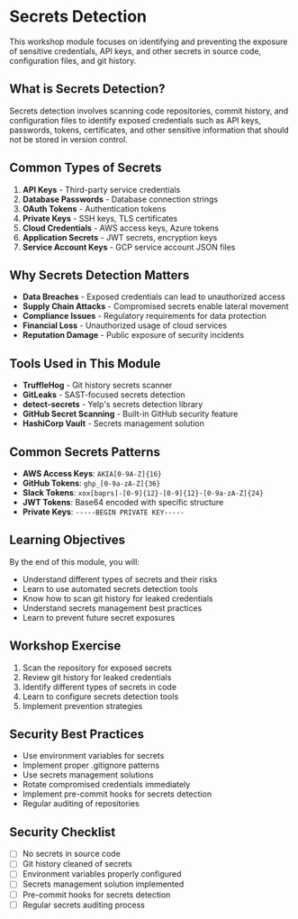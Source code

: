 # Secrets Detection

This workshop module focuses on identifying and preventing the exposure of sensitive credentials, API keys, and other secrets in source code, configuration files, and git history.

## What is Secrets Detection?

Secrets detection involves scanning code repositories, commit history, and configuration files to identify exposed credentials such as API keys, passwords, tokens, certificates, and other sensitive information that should not be stored in version control.

## Common Types of Secrets

1. **API Keys** - Third-party service credentials
2. **Database Passwords** - Database connection strings
3. **OAuth Tokens** - Authentication tokens
4. **Private Keys** - SSH keys, TLS certificates
5. **Cloud Credentials** - AWS access keys, Azure tokens
6. **Application Secrets** - JWT secrets, encryption keys
7. **Service Account Keys** - GCP service account JSON files

## Why Secrets Detection Matters

- **Data Breaches** - Exposed credentials can lead to unauthorized access
- **Supply Chain Attacks** - Compromised secrets enable lateral movement
- **Compliance Issues** - Regulatory requirements for data protection
- **Financial Loss** - Unauthorized usage of cloud services
- **Reputation Damage** - Public exposure of security incidents

## Tools Used in This Module

- **TruffleHog** - Git history secrets scanner
- **GitLeaks** - SAST-focused secrets detection
- **detect-secrets** - Yelp's secrets detection library
- **GitHub Secret Scanning** - Built-in GitHub security feature
- **HashiCorp Vault** - Secrets management solution

## Common Secrets Patterns

- **AWS Access Keys**: `AKIA[0-9A-Z]{16}`
- **GitHub Tokens**: `ghp_[0-9a-zA-Z]{36}`
- **Slack Tokens**: `xox[baprs]-[0-9]{12}-[0-9]{12}-[0-9a-zA-Z]{24}`
- **JWT Tokens**: Base64 encoded with specific structure
- **Private Keys**: `-----BEGIN PRIVATE KEY-----`

## Learning Objectives

By the end of this module, you will:
- Understand different types of secrets and their risks
- Learn to use automated secrets detection tools
- Know how to scan git history for leaked credentials
- Understand secrets management best practices
- Learn to prevent future secret exposures

## Workshop Exercise

1. Scan the repository for exposed secrets
2. Review git history for leaked credentials
3. Identify different types of secrets in code
4. Learn to configure secrets detection tools
5. Implement prevention strategies

## Security Best Practices

- Use environment variables for secrets
- Implement proper .gitignore patterns
- Use secrets management solutions
- Rotate compromised credentials immediately
- Implement pre-commit hooks for secrets detection
- Regular auditing of repositories

## Security Checklist

- [ ] No secrets in source code
- [ ] Git history cleaned of secrets
- [ ] Environment variables properly configured
- [ ] Secrets management solution implemented
- [ ] Pre-commit hooks for secrets detection
- [ ] Regular secrets auditing process
